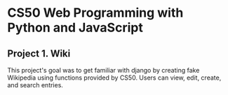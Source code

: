 # CS50 Web Programming with Python and JavaScript
## Project 1. Wiki
This project's goal was to get familiar with django by creating fake Wikipedia using functions provided by CS50. 
Users can view, edit, create, and search entries.
